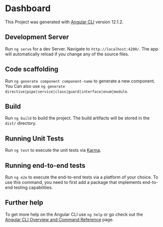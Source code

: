 # Dashboard

This Project was generated with [Angular CLI](https://github.com/angular/angular-cli) version 12.1.2.

## Development Server

Run `ng serve` for a dev Server. Navigate to `http://localhost:4200/`. The app will automatically reload if you change any of the source files.

## Code scaffolding

Run `ng generate component component-name` to generate a new component. You Can also use `ng generate directive|pipe|service|class|guard|interface|enum|module`.

## Build

Run `ng build` to build the project. The build artifacts will be stored in the `dist/` directory.

## Running Unit Tests

Run `ng test` to execute the unit tests via [Karma](https://karma-runner.github.io).

## Running end-to-end tests

Run `ng e2e` to execute the end-to-end tests via a platform of your choice. To use this command, you need to first add a package that implements end-to-end testing capabilities.

## Further help

To get more help on the Angular CLI use `ng help` or go check out the [Angular CLI Overview and Command Reference](https://angular.io/cli) page.
